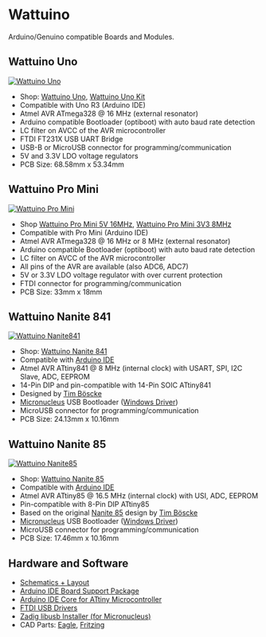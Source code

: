 # Wattuino
Arduino/Genuino compatible Boards and Modules.


## Wattuino Uno
[![Wattuino Uno](https://github.com/watterott/wattuino/raw/master/hardware/Wattuino-Uno_v10.jpg)](http://www.watterott.com/en/Wattuino-UNO)
* Shop: [Wattuino Uno](http://www.watterott.com/en/Wattuino-UNO), [Wattuino Uno Kit](http://www.watterott.com/en/Wattuino-Uno-Kit)
* Compatible with Uno R3 (Arduino IDE)
* Atmel AVR ATmega328 @ 16 MHz (external resonator)
* Arduino compatible Bootloader (optiboot) with auto baud rate detection
* LC filter on AVCC of the AVR microcontroller
* FTDI FT231X USB UART Bridge
* USB-B or MicroUSB connector for programming/communication
* 5V and 3.3V LDO voltage regulators
* PCB Size: 68.58mm x 53.34mm


## Wattuino Pro Mini
[![Wattuino Pro Mini](https://github.com/watterott/wattuino/raw/master/hardware/Wattuino-Pro-Mini_v10.jpg)](http://www.watterott.com/en/Wattuino-pro-mini-5V-16MHz)
* Shop [Wattuino Pro Mini 5V 16MHz](http://www.watterott.com/en/Wattuino-pro-mini-5V-16MHz), [Wattuino Pro Mini 3V3 8MHz](http://www.watterott.com/en/Wattuino-pro-mini-3V3-8MHz)
* Compatible with Pro Mini (Arduino IDE)
* Atmel AVR ATmega328 @ 16 MHz or 8 MHz (external resonator)
* Arduino compatible Bootloader (optiboot) with auto baud rate detection
* LC filter on AVCC of the AVR microcontroller
* All pins of the AVR are available (also ADC6, ADC7)
* 5V or 3.3V LDO voltage regulator with over current protection
* FTDI connector for programming/communication
* PCB Size: 33mm x 18mm


## Wattuino Nanite 841
[![Wattuino Nanite841](https://github.com/watterott/wattuino/raw/master/hardware/Wattuino-Nanite841_v10.jpg)](http://www.watterott.com/en/Wattuino-Nanite841)
* Shop: [Wattuino Nanite 841](http://www.watterott.com/en/Wattuino-Nanite841)
* Compatible with [Arduino IDE](https://github.com/watterott/wattuino/tree/master/software/Arduino#watterott-board-support-package)
* Atmel AVR ATtiny841 @ 8 MHz (internal clock) with USART, SPI, I2C Slave, ADC, EEPROM
* 14-Pin DIP and pin-compatible with 14-Pin SOIC ATtiny841
* Designed by [Tim Böscke](https://github.com/cpldcpu)
* [Micronucleus](https://github.com/micronucleus/micronucleus) USB Bootloader ([Windows Driver](https://github.com/watterott/wattuino/raw/master/software/Micronucleus/driver.zip))
* MicroUSB connector for programming/communication
* PCB Size: 24.13mm x 10.16mm


## Wattuino Nanite 85
[![Wattuino Nanite85](https://github.com/watterott/wattuino/raw/master/hardware/Wattuino-Nanite85_v10.jpg)](http://www.watterott.com/en/Wattuino-Nanite85)
* Shop: [Wattuino Nanite 85](http://www.watterott.com/en/Wattuino-Nanite85)
* Compatible with [Arduino IDE](https://github.com/watterott/wattuino/tree/master/software/Arduino#watterott-board-support-package)
* Atmel AVR ATtiny85 @ 16.5 MHz (internal clock) with USI, ADC, EEPROM
* Pin-compatible with 8-Pin DIP ATtiny85
* Based on the original [Nanite 85](https://github.com/cpldcpu/Nanite) design by [Tim Böscke](https://github.com/cpldcpu)
* [Micronucleus](https://github.com/micronucleus/micronucleus) USB Bootloader ([Windows Driver](https://github.com/watterott/wattuino/raw/master/software/Micronucleus/driver.zip))
* MicroUSB connector for programming/communication
* PCB Size: 17.46mm x 10.16mm


## Hardware and Software
* [Schematics + Layout](https://github.com/watterott/wattuino/tree/master/hardware)
* [Arduino IDE Board Support Package](https://github.com/watterott/wattuino/tree/master/software/Arduino#watterott-board-support-package)
* [Arduino IDE Core for ATtiny Microcontroller](https://github.com/SpenceKonde/arduino-tiny-841/)
* [FTDI USB Drivers](http://www.ftdichip.com/Drivers/VCP.htm)
* [Zadig libusb Installer (for Micronucleus)](https://github.com/micronucleus/micronucleus/tree/master/windows_driver_installer)
* CAD Parts:
  [Eagle](https://github.com/watterott/Eagle-Libs),
  [Fritzing](https://github.com/watterott/wattuino/raw/master/hardware/wattuino.fzpz)
